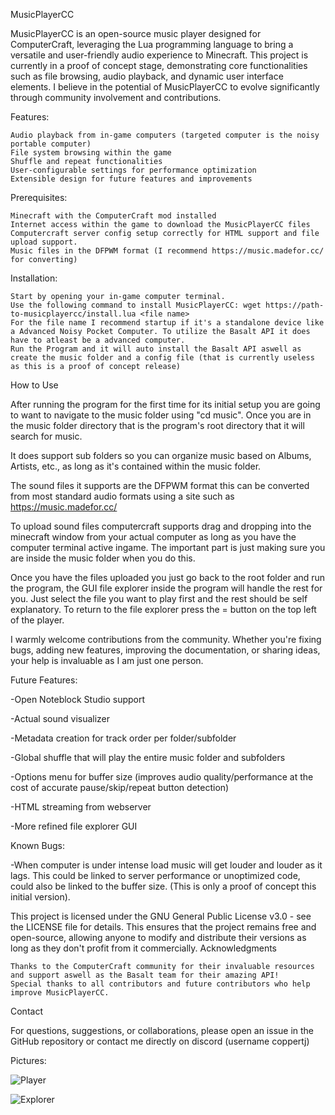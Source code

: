 MusicPlayerCC


MusicPlayerCC is an open-source music player designed for ComputerCraft, leveraging the Lua programming language to bring a versatile and user-friendly audio experience to Minecraft. This project is currently in a proof of concept stage, demonstrating core functionalities such as file browsing, audio playback, and dynamic user interface elements. I believe in the potential of MusicPlayerCC to evolve significantly through community involvement and contributions.

Features:

    Audio playback from in-game computers (targeted computer is the noisy portable computer)
    File system browsing within the game
    Shuffle and repeat functionalities
    User-configurable settings for performance optimization
    Extensible design for future features and improvements

Prerequisites:

    Minecraft with the ComputerCraft mod installed
    Internet access within the game to download the MusicPlayerCC files
    Computercraft server config setup correctly for HTML support and file upload support.
    Music files in the DFPWM format (I recommend https://music.madefor.cc/ for converting)

Installation:

    Start by opening your in-game computer terminal.
    Use the following command to install MusicPlayerCC: wget https://path-to-musicplayercc/install.lua <file name>
    For the file name I recommend startup if it's a standalone device like a Advanced Noisy Pocket Computer. To utilize the Basalt API it does have to atleast be a advanced computer.
    Run the Program and it will auto install the Basalt API aswell as create the music folder and a config file (that is currently useless as this is a proof of concept release)

How to Use

After running the program for the first time for its initial setup you are going to want to navigate to the music folder using "cd music". Once you are in the music folder directory that is the program's root directory that it will search for music. 

It does support sub folders so you can organize music based on Albums, Artists, etc., as long as it's contained within the music folder.

The sound files it supports are the DFPWM format this can be converted from most standard audio formats using a site such as https://music.madefor.cc/

To upload sound files computercraft supports drag and dropping into the minecraft window from your actual computer as long as you have the computer terminal active ingame. The important part is just making sure you are inside the music folder when you do this.

Once you have the files uploaded you just go back to the root folder and run the program, the GUI file explorer inside the program will handle the rest for you. Just select the file you want to play first and the rest should be self explanatory. To return to the file explorer press the = button on the top left of the player.


I warmly welcome contributions from the community. Whether you're fixing bugs, adding new features, improving the documentation, or sharing ideas, your help is invaluable as I am just one person.

Future Features:

-Open Noteblock Studio support

-Actual sound visualizer

-Metadata creation for track order per folder/subfolder

-Global shuffle that will play the entire music folder and subfolders

-Options menu for buffer size (improves audio quality/performance at the cost of accurate pause/skip/repeat button detection)

-HTML streaming from webserver

-More refined file explorer GUI


Known Bugs:

-When computer is under intense load music will get louder and louder as it lags. This could be linked to server performance or unoptimized code, could also be linked to the buffer size. (This is only a proof of concept this initial version).



This project is licensed under the GNU General Public License v3.0 - see the LICENSE file for details. This ensures that the project remains free and open-source, allowing anyone to modify and distribute their versions as long as they don't profit from it commercially.
Acknowledgments

    Thanks to the ComputerCraft community for their invaluable resources and support aswell as the Basalt team for their amazing API!
    Special thanks to all contributors and future contributors who help improve MusicPlayerCC.

Contact

For questions, suggestions, or collaborations, please open an issue in the GitHub repository or contact me directly on discord (username coppertj)


Pictures:

![Player](https://github.com/coppertj/main/blob/main/player.png?raw=true "Player")


![Explorer](https://raw.githubusercontent.com/coppertj/main/main/explorer.png "Explorer")
